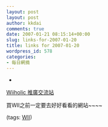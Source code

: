 ```yaml
---
layout: post
layout: post
author: kkdai
comments: true
date: 2007-01-21 08:15:14+00:00
slug: links-for-2007-01-20
title: links for 2007-01-20
wordpress_id: 578
categories:
- 每日網摘
---
```



	
  * 
		

[Wiiholic 推廣交流站](http://www.wiiholic.com/)


		

買WII之前一定要去好好看看的網站~~~~


		

(tags: [WII](http://del.icio.us/kkdai/WII))


	



